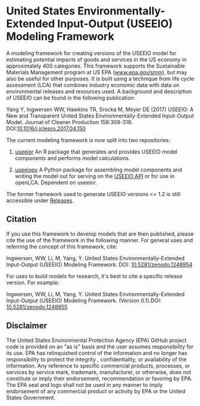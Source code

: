 # United States Environmentally-Extended Input-Output (USEEIO) Modeling Framework 
A modeling framework for creating versions of the USEEIO model for estimating
potential impacts of goods and services in the US economy in approximately 400 categories.
This framework supports the Sustainable Materials Management program at US EPA (www.epa.gov/smm),
but may also be useful for other purposes. It is built using a technique from life cycle assessment (LCA)
that combines industry economic data with data on environmental releases and resources used.
A background and description of USEEIO can be found in the following publication:

Yang Y, Ingwersen WW, Hawkins TR, Srocka M, Meyer DE (2017) 
USEEIO: A New and Transparent United States Environmentally-Extended Input-Output Model. 
Journal of Cleaner Production 158:308-318. DOI:[10.1016/j.jclepro.2017.04.150](https://doi.org/10.1016/j.jclepro.2017.04.150)

The current modeling framework is now split into two repositories:
1. [useeior](https://github.com/USEPA/useeior) An R package that generates and provides USEEIO model components
 and performs model calculations.

2. [useeiopy](https://github.com/USEPA/useeiopy) A Python package for assembling model components and writing the
model out for serving on the [USEEIO API](https://github.com/USEPA/useeio_api/) or for use in openLCA. Dependent on useeior.

The former framework used to generate USEEIO versions <= 1.2 is still accessible under [Releases](https://github.com/USEPA/USEEIO/releases).

## Citation
If you use this framework to develop models that are then published, please cite the use of
the framework in the following manner. For general uses and referring the concept of this framework, cite:

Ingwersen, WW, Li, M, Yang, Y. United States Environmentally-Extended Input-Output (USEEIO) Modeling Framework. 
DOI: [10.5281/zenodo.1248954](https://doi.org/10.5281/zenodo.1248954)

For uses to build models for research, it's best to cite a specific release version. For example:

Ingwersen, WW, Li, M, Yang, Y. United States Environmentally-Extended Input-Output (USEEIO) Modeling Framework. 
(Version 0.1).DOI: [10.5281/zenodo.1248955](https://doi.org/10.5281/zenodo.1248955)

## Disclaimer
The United States Environmental Protection Agency (EPA) GitHub project code is provided on an "as is" basis and the user assumes responsibility for its use.  EPA has relinquished control of the information and no longer has responsibility to protect the integrity , confidentiality, or availability of the information.  Any reference to specific commercial products, processes, or services by service mark, trademark, manufacturer, or otherwise, does not constitute or imply their endorsement, recommendation or favoring by EPA.  The EPA seal and logo shall not be used in any manner to imply endorsement of any commercial product or activity by EPA or the United States Government.
